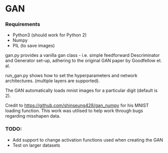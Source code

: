 # GAN 
### Requirements
* Python3 (should work for Python 2)
* Numpy 
* PIL (to save images)

gan.py provides a vanilla gan class - i.e. simple feedforward Descriminator and Generator set-up, adhering to the original GAN paper by Goodfellow et. al.

run_gan.py shows how to set the hyperparameters and network architectures. (multiple layers are supported).

The GAN automatically loads mnist images for a particular digit (default is 2). 

Credit to https://github.com/shinseung428/gan_numpy for his MNIST loading function. This work was utilised to help work through bugs regarding misshapen data.

### TODO: 
* Add support to change activation functions used when creating the GAN
* Test on larger datasets
